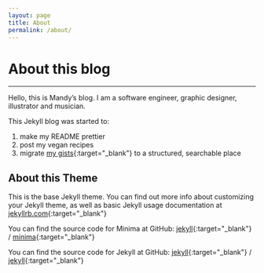 ```yaml
---
layout: page
title: About
permalink: /about/
---
```


# About this blog
---

Hello, this is Mandy’s blog. I am a software engineer, graphic designer, illustrator and musician.

This Jekyll blog was started to:
1. make my README prettier
2. post my vegan recipes
3. migrate [my gists](https://gist.github.com/picaq){:target="_blank"} to a structured, searchable place

## About this Theme

This is the base Jekyll theme. You can find out more info about customizing your Jekyll theme, as well as basic Jekyll usage documentation at [jekyllrb.com](https://jekyllrb.com/){:target="_blank"}

You can find the source code for Minima at GitHub:
[jekyll][jekyll-organization]{:target="_blank"} /
[minima](https://github.com/jekyll/minima){:target="_blank"}

You can find the source code for Jekyll at GitHub:
[jekyll][jekyll-organization]{:target="_blank"} /
[jekyll](https://github.com/jekyll/jekyll){:target="_blank"}


[jekyll-organization]: https://github.com/jekyll

